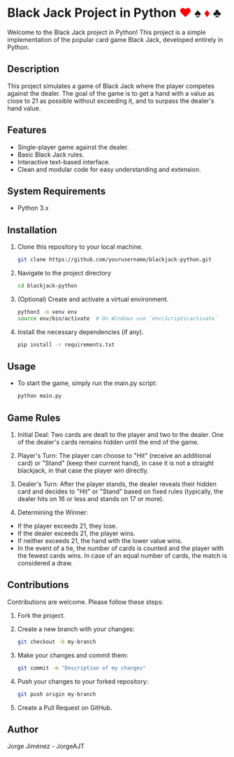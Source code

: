 # Black Jack Project in Python <span style="color:red;">♥</span> ♠ <span style="color:red;">♦</span> ♣

Welcome to the Black Jack project in Python! This project is a simple implementation of the popular card game Black Jack, developed entirely in Python.

## Description

This project simulates a game of Black Jack where the player competes against the dealer. The goal of the game is to get a hand with a value as close to 21 as possible without exceeding it, and to surpass the dealer's hand value.

## Features

- Single-player game against the dealer.
- Basic Black Jack rules.
- Interactive text-based interface.
- Clean and modular code for easy understanding and extension.

## System Requirements

- Python 3.x

## Installation

1. Clone this repository to your local machine.
   ```bash
   git clone https://github.com/yourusername/blackjack-python.git
   
2. Navigate to the project directory

   ```bash
   cd blackjack-python
   
3. (Optional) Create and activate a virtual environment.

   ```bash
   python3 -m venv env
   source env/bin/activate  # On Windows use `env\Scripts\activate`
   
4. Install the necessary dependencies (if any).

   ```bash
   pip install -r requirements.txt
   
## Usage

- To start the game, simply run the main.py script:

   ```bash
   python main.py

## Game Rules

1. Initial Deal: Two cards are dealt to the player and two to the dealer. One of the dealer's cards remains hidden until the end of the game.
   
2. Player's Turn: The player can choose to "Hit" (receive an additional card) or "Stand" (keep their current hand), in case it is not a straight blackjack, in that case the player win directly.
   
3. Dealer's Turn: After the player stands, the dealer reveals their hidden card and decides to "Hit" or "Stand" based on fixed rules (typically, the dealer hits on 16 or less and stands on 17 or more).
   
4. Determining the Winner:
 - If the player exceeds 21, they lose.
 - If the dealer exceeds 21, the player wins.
 - If neither exceeds 21, the hand with the lower value wins.
 - In the event of a tie, the number of cards is counted and the player with the fewest cards wins. In case of an equal number of cards, the match is considered a draw.

## Contributions

Contributions are welcome. Please follow these steps:

1. Fork the project.

2. Create a new branch with your changes:
   
   ```bash
   git checkout -b my-branch
   
3. Make your changes and commit them:
   
   ```bash
   git commit -m "Description of my changes"
   
4. Push your changes to your forked repository:
   
   ```bash
   git push origin my-branch
   
5. Create a Pull Request on GitHub.

## Author

Jorge Jiménez - JorgeAJT

